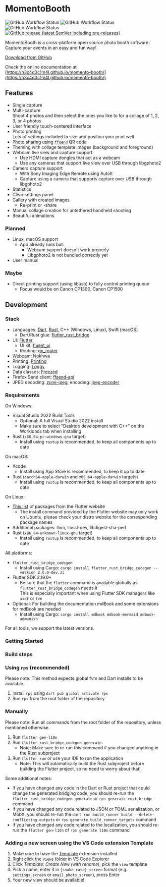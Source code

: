 # MomentoBooth

![GitHub Workflow Status](https://img.shields.io/github/actions/workflow/status/h3x4d3c1m4l/momento-booth/release-linux-appimage-x64.yml?label=Linux%20build)
![GitHub Workflow Status](https://img.shields.io/github/actions/workflow/status/h3x4d3c1m4l/momento-booth/release-macos-x64.yml?label=macOS%20build)
![GitHub Workflow Status](https://img.shields.io/github/actions/workflow/status/h3x4d3c1m4l/momento-booth/release-win-x64.yml?label=Windows%20build)
[![GitHub release (latest SemVer including pre-releases)](https://img.shields.io/github/v/release/h3x4d3c1m4l/momento-booth?include_prereleases&label=Latest%20version)](https://github.com/h3x4d3c1m4l/momento-booth/releases)

MomentoBooth is a cross-platform open source photo booth software. Capture your events in an easy and fun way!

[Download from GitHub](https://github.com/h3x4d3c1m4l/momento-booth/releases)

Check the online documentation at [https://h3x4d3c1m4l.github.io/momento-booth/](https://h3x4d3c1m4l.github.io/momento-booth/).

## Features

* Single capture
* Multi-capture  
  Shoot 4 photos and then select the ones you like to for a collage of 1, 2, 3, or 4 photos
* User friendly touch-centered interface
* Photo printing  
  Lots of settings included to size and position your print well
* Photo sharing using [`ffsend`](https://github.com/timvisee/ffsend) QR code
* Theming with collage template images (background and foreground)
* Webcam live view and capture support
  * Use HDMI capture dongles that act as a webcam
  * Use any cameras that support live view over USB through libgphoto2
* Camera capture support
  * With Sony Imaging Edge Remote using AutoIt
  * Capture using a camera that supports capture over USB through libgphoto2
* Statistics
* Clear settings panel
* Gallery with created images
  * Re-print or -share
* Manual collage creation for untethered handheld shooting
* Beautiful animations

### Planned

* Linux, macOS support
  * App already runs but:
    * Webcam support doesn't work properly
    * Libgphoto2 is not bundled correctly yet
* User manual

### Maybe

* Direct printing support (using libusb) to fully control printing queue
  * Focus would be on Canon CP1300, Canon CP1500

## Development

### Stack

* Languages: [Dart](https://dart.dev/), [Rust](https://www.rust-lang.org/), C++ (Windows, Linux), Swift (macOS)
  * Dart/Rust glue: [flutter_rust_bridge](https://pub.dev/packages/flutter_rust_bridge)
* UI: [Flutter](https://flutter.dev/)
  * UI kit: [fluent_ui](https://pub.dev/packages/fluent_ui)
  * Routing: [go_router](https://pub.dev/packages/go_router)
* Webcam: [Nokhwa](https://crates.io/crates/nokhwa)
* Printing: [Printing](https://pub.dev/packages/printing)
* Logging: [Loggy](https://pub.dev/packages/loggy)
* Data classes: [Freezed](https://pub.dev/packages/freezed)
* Firefox Send client: [ffsend-api](https://crates.io/crates/ffsend-api)
* JPEG decoding: [zune-jpeg](https://crates.io/crates/zune-jpeg), encoding: [jpeg-encoder](https://crates.io/crates/jpeg-encoder)

### Requirements

On Windows:

* Visual Studio 2022 Build Tools
  * Optional: A full Visual Studio 2022 install
  * Make sure to select "Desktop development with C++" on the Workloads tab when installing
* Rust (`x86_64-pc-windows-gnu` target)
  * Install using `rustup` is recommended, to keep all components up to date

On macOS:

* Xcode
  * Install using App Store is recommended, to keep it up to date
* Rust (`aarch64-apple-darwin` and `x86_64-apple-darwin` targets)
  * Install using `rustup` is recommended, to keep all components up to date

On Linux:

* [This list](https://docs.flutter.dev/get-started/install/linux#additional-linux-requirements) of packages from the Flutter website
  * The install command provided by the Flutter website may only work on Ubuntu, please check your distro website for the corresponding package names
* Additional packages: llvm, libssl-dev, libdigest-sha-perl
* Rust (`x86_64-unknown-linux-gnu` target)
  * Install using `rustup` is recommended, to keep all components up to date

All platforms:

* `flutter_rust_bridge_codegen`
  * Install using Cargo: `cargo install flutter_rust_bridge_codegen --version 2.0.0-dev.31`
* Flutter SDK 3.19.0+
  * Be sure that the `flutter` command is available globally as `flutter_rust_bridge_codegen` needs it\
    This is especially important when using Flutter SDK managers like `asdf` or `fvm`
* Optional: For building the documentation mdBook and some extensions for mdBook are needed
  * Install using Cargo: `cargo install mdbook mdbook-mermaid mdbook-admonish`

For all tools, we support the latest versions.

### Getting Started

### Build steps

### Using `rps` (recommended)

Please note: This method expects global fvm and Dart installs to be available.

1. Install `rps` using `dart pub global activate rps`
2. Run `rps` from the root folder of the repository

### Manually

Please note: Run all commands from the root folder of the repository, unless mentioned otherwise.

1. Run `flutter gen-l10n`
2. Run `flutter_rust_bridge_codegen generate`:
    * Note: Make sure to re-run this command if you changed anything in the Rust subproject
3. Run `flutter run` or use your IDE to run the application
    * Note: This will automatically build the Rust subproject before building the Flutter project, so no need to worry about that!

Some additional notes:

* If you have changed any code in the Dart or Rust project that could change the generated bridging code, you should re-run the `flutter_rust_bridge_codegen generate` or `rps generate rust_bridge` command
* If you have changed any code related to JSON or TOML serialization, or MobX, you should re-run the `dart run build_runner build --delete-conflicting-outputs` or `rps generate build_runner_targets` command
* If you have changed any code related to the localization, you should re-run the `flutter gen-l10n` of `rps generate l10n` command

### Adding a new screen using the VS Code extension Template

1. Make sure to have the [Template](https://marketplace.visualstudio.com/items?itemName=yongwoo.templateplate) extension installed
2. Right click the `views` folder in VS Code Explorer
3. Click _Template: Create New (with rename)_, pick the `view` template
4. Pick a name, enter it in `{snake_case}_screen` format (e.g. `settings_screen` or `email_photo_screen`), press Enter
5. Your new view should be available!
